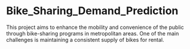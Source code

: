 # Bike_Sharing_Demand_Prediction
This project aims to enhance the mobility and convenience of the public through bike-sharing programs in metropolitan areas. One of the main challenges is maintaining a consistent supply of bikes for rental.
